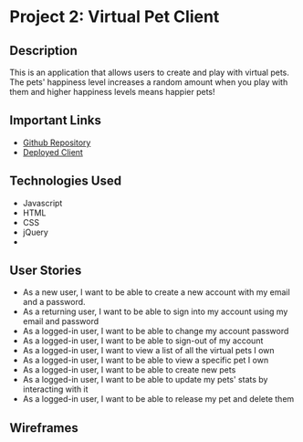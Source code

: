 # Project 2: Virtual Pet Client

## Description
This is an application that allows users to create and play with virtual pets. The pets' happiness level increases a random amount when you play with them and higher happiness levels means happier pets!

## Important Links
- [Github Repository](https://github.com/amaliaroye/virtual-pet-client)
- [Deployed Client](https://amaliaroye.github.io/virtual-pet-client/)

## Technologies Used
- Javascript
- HTML
- CSS
- jQuery
-
## User Stories
- As a new user, I want to be able to create a new account with my email and a password.
- As a returning user, I want to be able to sign into my account using my email and password
- As a logged-in user, I want to be able to change my account password
- As a logged-in user, I want to be able to sign-out of my account
- As a logged-in user, I want to view a list of all the virtual pets I own
- As a logged-in user, I want to be able to view a specific pet I own
- As a logged-in user, I want to be able to create new pets
- As a logged-in user, I want to be able to update my pets' stats by interacting with it
- As a logged-in user, I want to be able to release my pet and delete them

## Wireframes
